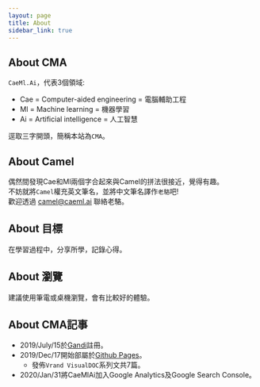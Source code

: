 ```yaml
---
layout: page
title: About
sidebar_link: true
---
```

## About CMA
`CaeMl.Ai`，代表3個領域:
* Cae = Computer-aided engineering = 電腦輔助工程
* Ml = Machine learning = 機器學習
* Ai = Artificial intelligence = 人工智慧

逕取三字開頭，簡稱本站為`CMA`。

## About Camel
偶然間發現Cae和Ml兩個字合起來與Camel的拼法很接近，覺得有趣。<br/>
不妨就將`Camel`權充英文筆名，並將中文筆名譯作`老駱`吧!<br/>
歡迎透過 <ins><a href="mailto:camel@caeml.ai" target="_blank" rel="noopener">camel@caeml.ai</a></ins> 聯絡老駱。

## About 目標
在學習過程中，分享所學，記錄心得。

## About 瀏覽
建議使用筆電或桌機瀏覽，會有比較好的體驗。

## About CMA記事
* 2019/July/15於[Gandi](https://gandi.net)註冊。
* 2019/Dec/17開始部屬於[Github Pages](https://pages.github.com/)。
    * 發佈`Vrand VisualDOC`系列文共7篇。
* 2020/Jan/31將CaeMlAi加入Google Analytics及Google Search Console。

